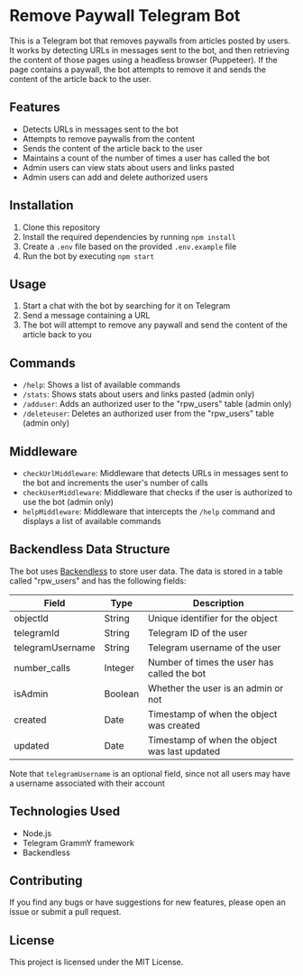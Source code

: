 # Remove Paywall Telegram Bot

This is a Telegram bot that removes paywalls from articles posted by users. It works by detecting URLs in messages sent to the bot, and then retrieving the content of those pages using a headless browser (Puppeteer). If the page contains a paywall, the bot attempts to remove it and sends the content of the article back to the user.

## Features

- Detects URLs in messages sent to the bot
- Attempts to remove paywalls from the content
- Sends the content of the article back to the user
- Maintains a count of the number of times a user has called the bot
- Admin users can view stats about users and links pasted
- Admin users can add and delete authorized users

## Installation

1. Clone this repository
2. Install the required dependencies by running `npm install`
3. Create a `.env` file based on the provided `.env.example` file
4. Run the bot by executing `npm start`

## Usage

1. Start a chat with the bot by searching for it on Telegram
2. Send a message containing a URL
3. The bot will attempt to remove any paywall and send the content of the article back to you

## Commands

- `/help`: Shows a list of available commands
- `/stats`: Shows stats about users and links pasted (admin only)
- `/adduser`: Adds an authorized user to the "rpw_users" table (admin only)
- `/deleteuser`: Deletes an authorized user from the "rpw_users" table (admin only)

## Middleware

- `checkUrlMiddleware`: Middleware that detects URLs in messages sent to the bot and increments the user's number of calls
- `checkUserMiddleware`: Middleware that checks if the user is authorized to use the bot (admin only)
- `helpMiddleware`: Middleware that intercepts the `/help` command and displays a list of available commands

## Backendless Data Structure

The bot uses [Backendless](https://backendless.com/) to store user data. The data is stored in a table called "rpw_users" and has the following fields:

| Field           | Type    | Description                                    |
|----------------|---------|------------------------------------------------|
| objectId       | String  | Unique identifier for the object               |
| telegramId     | String  | Telegram ID of the user                        |
| telegramUsername | String  | Telegram username of the user                  |
| number_calls   | Integer | Number of times the user has called the bot     |
| isAdmin        | Boolean | Whether the user is an admin or not             |
| created        | Date    | Timestamp of when the object was created        |
| updated        | Date    | Timestamp of when the object was last updated   |

Note that `telegramUsername` is an optional field, since not all users may have a username associated with their account

## Technologies Used

- Node.js
- Telegram GrammY framework
- Backendless

## Contributing

If you find any bugs or have suggestions for new features, please open an issue or submit a pull request.

## License

This project is licensed under the MIT License.
